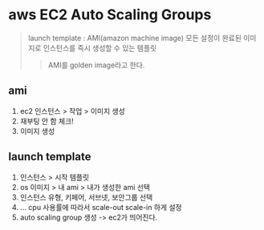 # aws EC2 Auto Scaling Groups

> launch template : AMI(amazon machine image) 모든 설정이 완료된 이미지로 인스턴스를 즉시 생성할 수 있는 템플릿
>
> > AMI를 golden image라고 한다.

## ami

1. ec2 인스턴스 > 작업 > 이미지 생성
2. 재부팅 안 함 체크!
3. 이미지 생성

## launch template

1. 인스턴스 > 시작 템플릿
2. os 이미지 > 내 ami > 내가 생성한 ami 선택
3. 인스턴스 유형, 키페어, 서브넷, 보안그룹 선택
4. ... cpu 사용률에 따라서 scale-out scale-in 하게 설정
5. auto scaling group 생성 -> ec2가 띄어진다.
